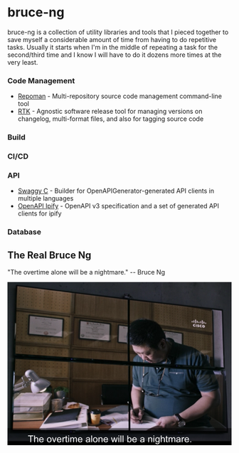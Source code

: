 # bruce-ng

bruce-ng is a collection of utility libraries and tools that I pieced together to save myself a considerable amount of time from having to do repetitive tasks. Usually it starts when I'm in the middle of repeating a task for the second/third time and I know I will have to do it dozens more times at the very least.

### Code Management

* [Repoman](https://github.com/cliffano/repoman) - Multi-repository source code management command-line tool
* [RTK](https://github.com/cliffano/rtk) - Agnostic software release tool for managing versions on changelog, multi-format files, and also for tagging source code

### Build

### CI/CD

### API

* [Swaggy C](https://github.com/cliffano/swaggy-c) - Builder for OpenAPIGenerator-generated API clients in multiple languages
* [OpenAPI Ipify](https://github.com/cliffano/openapi-ipify) - OpenAPI v3 specification and a set of generated API clients for ipify

### Database

## The Real Bruce Ng

"The overtime alone will be a nightmare." -- Bruce Ng

![Bruce Ng](images/splash.png)
